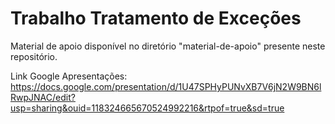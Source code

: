 # Trabalho Tratamento de Exceções

Material de apoio disponível no diretório "material-de-apoio" presente neste repositório.

Link Google Apresentações: https://docs.google.com/presentation/d/1U47SPHyPUNvXB7V6jN2W9BN6lRwpJNAC/edit?usp=sharing&ouid=118324665670524992216&rtpof=true&sd=true
